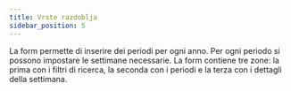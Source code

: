 ```yaml
---
title: Vrste razdoblja
sidebar_position: 5
---
```


La form permette di inserire dei periodi per ogni anno. Per ogni periodo si possono impostare le settimane necessarie. La form contiene tre zone: la prima con i filtri di ricerca, la seconda con i periodi e la terza con i dettagli della settimana.







